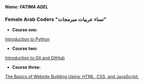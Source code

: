 ##### Name: FATIMA ADEL
### Female Arab Coders "نساء عربيات مبرمجات"

* __Course one:__

 [Introduction to Python](https://www.udemy.com/course/introduction-to-python)

* __Course two:__

 [Introduction to Git and GitHub](https://www.udemy.com/course/introduction-to-git-and-github)

* __Course three:__

 [The Basics of Website Building Using: HTML, CSS, and JavaScript.](https://www.udemy.com/course/html-css-javascript-arabic)
